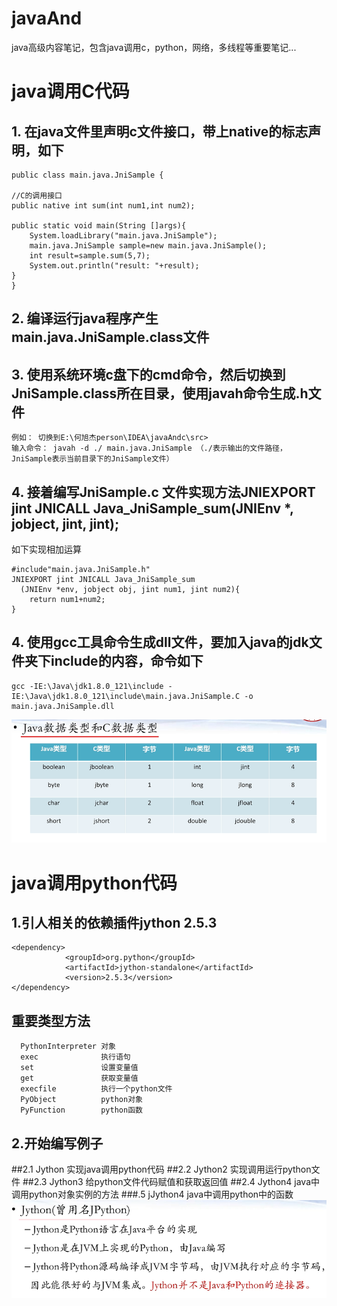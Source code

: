 # javaAnd
java高级内容笔记，包含java调用c，python，网络，多线程等重要笔记...
# java调用C代码
 ## 1. 在java文件里声明c文件接口，带上native的标志声明，如下
	public class main.java.JniSample {
	
	//C的调用接口
    public native int sum(int num1,int num2);

    public static void main(String []args){
        System.loadLibrary("main.java.JniSample");
        main.java.JniSample sample=new main.java.JniSample();
        int result=sample.sum(5,7);
        System.out.println("result: "+result);
    }
	}
## 2. 编译运行java程序产生 main.java.JniSample.class文件

## 3. 使用系统环境c盘下的cmd命令，然后切换到JniSample.class所在目录，使用javah命令生成.h文件
	例如： 切换到E:\何旭杰person\IDEA\javaAndc\src>
	输入命令： javah -d ./ main.java.JniSample （./表示输出的文件路径，JniSample表示当前目录下的JniSample文件）
## 4. 接着编写JniSample.c 文件实现方法JNIEXPORT jint JNICALL Java_JniSample_sum(JNIEnv *, jobject, jint, jint);
 如下实现相加运算

	#include"main.java.JniSample.h"
	JNIEXPORT jint JNICALL Java_JniSample_sum
	  (JNIEnv *env, jobject obj, jint num1, jint num2){
    	return num1+num2;
	}

## 4. 使用gcc工具命令生成dll文件，要加入java的jdk文件夹下include的内容，命令如下
	gcc -IE:\Java\jdk1.8.0_121\include -IE:\Java\jdk1.8.0_121\include\main.java.JniSample.C -o main.java.JniSample.dll
	
![](1.png)

# java调用python代码
## 1.引人相关的依赖插件jython 2.5.3

    <dependency>
                <groupId>org.python</groupId>
                <artifactId>jython-standalone</artifactId>
                <version>2.5.3</version>
    </dependency>
## 重要类型方法
      PythonInterpreter 对象
      exec              执行语句
      set               设置变量值
      get               获取变量值  
      execfile          执行一个python文件
      PyObject          python对象
      PyFunction        python函数
## 2.开始编写例子
##2.1 Jython 实现java调用python代码
##2.2 Jython2 实现调用运行python文件
##2.3 Jython3 给python文件代码赋值和获取返回值
##2.4 Jython4 java中调用python对象实例的方法
###.5 jJython4 java中调用python中的函数
![](2.png)
